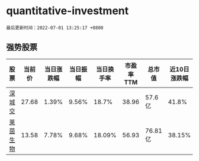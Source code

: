 # quantitative-investment

`最后更新时间：2022-07-01 13:25:17 +0800`

## 强势股票

|股票|当前价|当日涨跌幅|当日振幅|当日换手率|市盈率TTM|总市值|近10日涨跌幅|
|----|----|----|----|----|----|----|----|
|[深城交](https://xueqiu.com/S/SZ301091)|27.68|1.39%|9.56%|18.7%|38.96|57.6亿|41.8%|
|[莱茵生物](https://xueqiu.com/S/SZ002166)|13.58|7.78%|9.68%|18.09%|56.93|76.81亿|38.15%|
